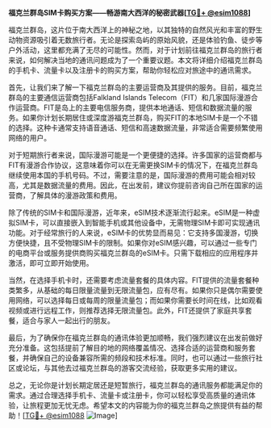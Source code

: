 **福克兰群岛SIM卡购买方案——畅游南大西洋的秘密武器[[TG💪+ @esim1088](https://t.me/s/esim1088)]**

福克兰群岛，这片位于南大西洋上的神秘之地，以其独特的自然风光和丰富的野生动物资源吸引着无数旅行者。无论是探索岛屿的原始风貌，还是体验钓鱼、徒步等户外活动，这里都充满了无尽的可能性。然而，对于计划前往福克兰群岛的旅行者来说，如何解决当地的通讯问题成为了一个重要议题。本文将详细介绍福克兰群岛的手机卡、流量卡以及注册卡的购买方案，帮助你轻松应对旅途中的通讯需求。

首先，让我们来了解一下福克兰群岛的主要运营商及其提供的服务。目前，福克兰群岛的主要通信运营商包括Falkland Islands Telecom（FIT）和几家国际漫游合作运营商。FIT是岛上的主要电信服务商，提供本地通话、短信和数据流量的服务。如果你计划长期居住或深度游福克兰群岛，购买FIT的本地SIM卡是一个不错的选择。这种卡通常支持语音通话、短信和高速数据流量，非常适合需要频繁使用网络的用户。

对于短期旅行者来说，国际漫游可能是一个更便捷的选择。许多国家的运营商都与FIT有漫游合作协议，这意味着你可以在无需更换SIM卡的情况下，在福克兰群岛继续使用本国的手机号码。不过，需要注意的是，国际漫游的费用可能会相对较高，尤其是数据流量的费用。因此，在出发前，建议你提前咨询自己所在国家的运营商，了解具体的漫游政策和费用。

除了传统的SIM卡和国际漫游，近年来，eSIM技术逐渐流行起来。eSIM是一种虚拟SIM卡，可以直接嵌入到智能手机或其他设备中，无需物理SIM卡即可实现通讯功能。对于经常旅行的人来说，eSIM卡的优势显而易见：它支持多国漫游，切换方便快捷，且不受物理SIM卡的限制。如果你对eSIM感兴趣，可以通过一些专门的电商平台或服务提供商购买福克兰群岛的eSIM卡。只需下载相应的应用程序并激活，即可立即开始使用。

当然，在选择手机卡时，还需要考虑流量套餐的具体内容。FIT提供的流量套餐种类繁多，从基础的每日限量流量到无限流量包，应有尽有。如果你只是偶尔需要使用网络，可以选择每日或每周的限量流量包；而如果你需要长时间在线，比如观看视频或进行远程工作，则推荐选择无限流量包。此外，FIT还提供了家庭共享套餐，适合与家人一起出行的朋友。

最后，为了确保你在福克兰群岛的通讯体验更加顺畅，我们强烈建议在出发前做好充分准备。这包括提前了解目的地的网络覆盖情况、选择合适的运营商和服务套餐，并确保自己的设备兼容所需的频段和技术标准。同时，也可以通过一些旅行社区或论坛，与其他去过福克兰群岛的游客交流经验，获取更多实用的建议。

总之，无论你是计划长期定居还是短暂旅行，福克兰群岛的通讯服务都能满足你的需求。通过合理选择手机卡、流量卡或注册卡，你可以轻松享受高质量的通讯体验，让旅程更加无忧无虑。希望本文的内容能为你的福克兰群岛之旅提供有益的帮助！[[TG💪+ @esim1088](https://t.me/s/esim1088) ![Image](https://i.postimg.cc/4NQfJmqS/Snipaste-2025-05-13-00-14-12.png)]
